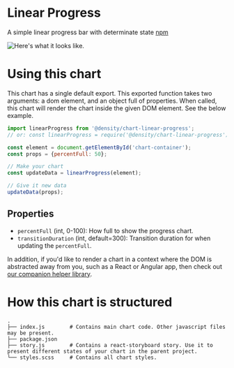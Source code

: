 # Linear Progress
A simple linear progress bar with determinate state [npm](https://npmjs.com/@density/chart-linear-progress)

![Here's what it looks like.](http://i.imgur.com/mTnV5aG.png)

# Using this chart
This chart has a single default export. This exported function takes two arguments: a dom element,
and an object full of properties. When called, this chart will render the chart inside the given DOM
element. See the below example.

```javascript
import linearProgress from '@density/chart-linear-progress';
// or: const linearProgress = require('@density/chart-linear-progress').default;

const element = document.getElementById('chart-container');
const props = {percentFull: 50};

// Make your chart
const updateData = linearProgress(element);

// Give it new data
updateData(props);
```

## Properties

- `percentFull` (int, 0-100): How full to show the progress chart.
- `transitionDuration` (int, default=300): Transition duration for when updating the `percentFull`.

In addition, if you'd like to render a chart in a context where the DOM is abstracted away from you,
such as a React or Angular app, then check out [our companion helper library](https://github.com/DensityCo/charts#hold-on-then-how-do-i-render-my-chart-in-my-react-app).

# How this chart is structured
```
.
├── index.js        # Contains main chart code. Other javascript files may be present.
├── package.json
├── story.js        # Contains a react-storyboard story. Use it to present different states of your chart in the parent project.
└── styles.scss     # Contains all chart styles.
```
